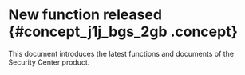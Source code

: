 # New function released {#concept_j1j_bgs_2gb .concept}

This document introduces the latest functions and documents of the Security Center product.

